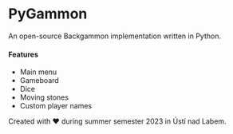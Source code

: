 PyGammon
========
An open-source Backgammon implementation written in Python.

#### Features
- Main menu
- Gameboard
- Dice
- Moving stones
- Custom player names


Created with ❤️ during summer semester 2023 in Ústí nad Labem.
